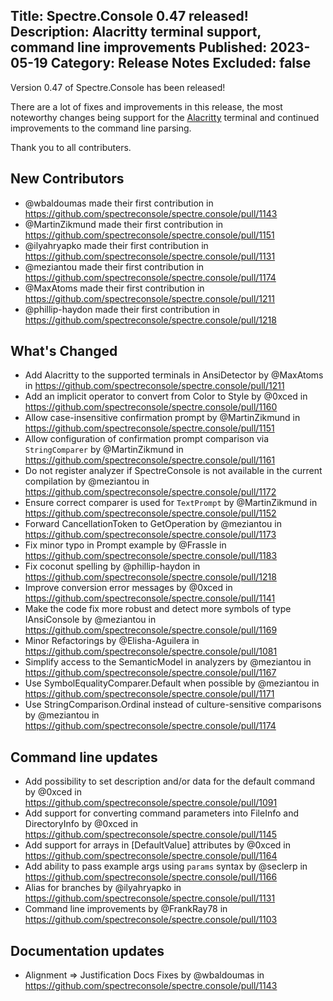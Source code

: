 Title: Spectre.Console 0.47 released!
Description: Alacritty terminal support, command line improvements
Published: 2023-05-19
Category: Release Notes
Excluded: false
---

Version 0.47 of Spectre.Console has been released!

There are a lot of fixes and improvements in this release, the most noteworthy changes being support for the [Alacritty](https://github.com/alacritty/alacritty) terminal and continued improvements to the command line parsing.

Thank you to all contributers.

## New Contributors
* @wbaldoumas made their first contribution in https://github.com/spectreconsole/spectre.console/pull/1143
* @MartinZikmund made their first contribution in https://github.com/spectreconsole/spectre.console/pull/1151
* @ilyahryapko made their first contribution in https://github.com/spectreconsole/spectre.console/pull/1131
* @meziantou made their first contribution in https://github.com/spectreconsole/spectre.console/pull/1174
* @MaxAtoms made their first contribution in https://github.com/spectreconsole/spectre.console/pull/1211
* @phillip-haydon made their first contribution in https://github.com/spectreconsole/spectre.console/pull/1218

## What's Changed
* Add Alacritty to the supported terminals in AnsiDetector by @MaxAtoms in https://github.com/spectreconsole/spectre.console/pull/1211
* Add an implicit operator to convert from Color to Style by @0xced in https://github.com/spectreconsole/spectre.console/pull/1160
* Allow case-insensitive confirmation prompt by @MartinZikmund in https://github.com/spectreconsole/spectre.console/pull/1151
* Allow configuration of confirmation prompt comparison via `StringComparer` by @MartinZikmund in https://github.com/spectreconsole/spectre.console/pull/1161
* Do not register analyzer if SpectreConsole is not available in the current compilation by @meziantou in https://github.com/spectreconsole/spectre.console/pull/1172
* Ensure correct comparer is used for `TextPrompt` by @MartinZikmund in https://github.com/spectreconsole/spectre.console/pull/1152
* Forward CancellationToken to GetOperation by @meziantou in https://github.com/spectreconsole/spectre.console/pull/1173
* Fix minor typo in Prompt example by @Frassle in https://github.com/spectreconsole/spectre.console/pull/1183
* Fix coconut spelling by @phillip-haydon in https://github.com/spectreconsole/spectre.console/pull/1218
* Improve conversion error messages by @0xced in https://github.com/spectreconsole/spectre.console/pull/1141
* Make the code fix more robust and detect more symbols of type IAnsiConsole by @meziantou in https://github.com/spectreconsole/spectre.console/pull/1169
* Minor Refactorings by @Elisha-Aguilera in https://github.com/spectreconsole/spectre.console/pull/1081
* Simplify access to the SemanticModel in analyzers by @meziantou in https://github.com/spectreconsole/spectre.console/pull/1167
* Use SymbolEqualityComparer.Default when possible by @meziantou in https://github.com/spectreconsole/spectre.console/pull/1171
* Use StringComparison.Ordinal instead of culture-sensitive comparisons by @meziantou in https://github.com/spectreconsole/spectre.console/pull/1174

## Command line updates
* Add possibility to set description and/or data for the default command by @0xced in https://github.com/spectreconsole/spectre.console/pull/1091
* Add support for converting command parameters into FileInfo and DirectoryInfo by @0xced in https://github.com/spectreconsole/spectre.console/pull/1145
* Add support for arrays in [DefaultValue] attributes by @0xced in https://github.com/spectreconsole/spectre.console/pull/1164
* Add ability to pass example args using `params` syntax by @seclerp in https://github.com/spectreconsole/spectre.console/pull/1166
* Alias for branches by @ilyahryapko in https://github.com/spectreconsole/spectre.console/pull/1131
* Command line improvements by @FrankRay78 in https://github.com/spectreconsole/spectre.console/pull/1103

## Documentation updates
* Alignment => Justification Docs Fixes by @wbaldoumas in https://github.com/spectreconsole/spectre.console/pull/1143